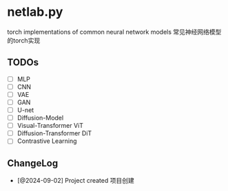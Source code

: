 # netlab.py
torch implementations of common neural network models 常见神经网络模型的torch实现

## TODOs
- [ ] MLP
- [ ] CNN
- [ ] VAE
- [ ] GAN
- [ ] U-net
- [ ] Diffusion-Model
- [ ] Visual-Transformer ViT 
- [ ] Diffusion-Transformer DiT
- [ ] Contrastive Learning

## ChangeLog
- [@2024-09-02] Project created 项目创建
